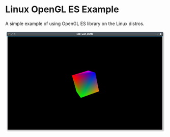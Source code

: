 Linux OpenGL ES Example
=======================

A simple example of using OpenGL ES library on the Linux distros.

![OpenGL ES Screenshot](screen.png)
